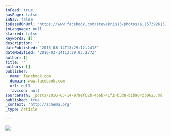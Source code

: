 ```yaml
---
inFeed: true
hasPage: false
inNav: false
isBasedOnUrl: 'https://www.facebook.com/stevekris13/photos/a.1573926132859316.1073741829.1496922977226299/1690538914531370/?type=3&theater'
inLanguage: null
starred: false
keywords: []
description: ''
datePublished: '2016-03-14T13:29:12.241Z'
dateModified: '2016-03-14T13:29:03.177Z'
author: []
title: ''
authors: []
publisher:
  name: facebook.com
  domain: www.facebook.com
  url: null
  favicon: null
sourcePath: _posts/2016-03-14-979ef62b-4b6b-41f2-b3d8-b1b904db0625.md
published: true
_context: 'http://schema.org'
_type: Article

---
```

![](https://scontent-frt3-1.xx.fbcdn.net/hphotos-xaf1/v/t1.0-9/10329215_1690538914531370_4605742637640666998_n.jpg?oh=44247dad3226846b89823c4f0a4326b0&oe=57899A82)